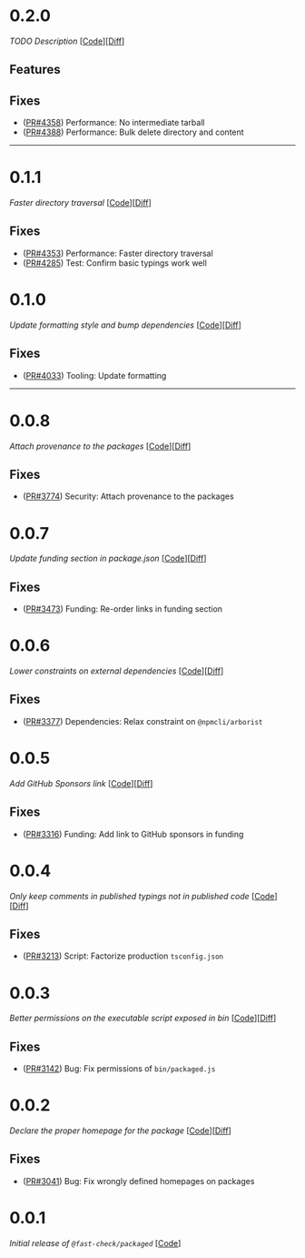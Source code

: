 # 0.2.0

_TODO Description_
[[Code](https://github.com/dubzzz/fast-check/tree/packaged%2Fv0.2.0)][[Diff](https://github.com/dubzzz/fast-check/compare/packaged%2Fv0.1.1...packaged%2Fv0.2.0)]

## Features



## Fixes

- ([PR#4358](https://github.com/dubzzz/fast-check/pull/4358)) Performance: No intermediate tarball
- ([PR#4388](https://github.com/dubzzz/fast-check/pull/4388)) Performance: Bulk delete directory and content

---

# 0.1.1

_Faster directory traversal_
[[Code](https://github.com/dubzzz/fast-check/tree/packaged%2Fv0.1.1)][[Diff](https://github.com/dubzzz/fast-check/compare/packaged%2Fv0.1.0...packaged%2Fv0.1.1)]

## Fixes

- ([PR#4353](https://github.com/dubzzz/fast-check/pull/4353)) Performance: Faster directory traversal
- ([PR#4285](https://github.com/dubzzz/fast-check/pull/4285)) Test: Confirm basic typings work well

# 0.1.0

_Update formatting style and bump dependencies_
[[Code](https://github.com/dubzzz/fast-check/tree/packaged%2Fv0.1.0)][[Diff](https://github.com/dubzzz/fast-check/compare/packaged%2Fv0.0.8...packaged%2Fv0.1.0)]

## Fixes

- ([PR#4033](https://github.com/dubzzz/fast-check/pull/4033)) Tooling: Update formatting

---

# 0.0.8

_Attach provenance to the packages_
[[Code](https://github.com/dubzzz/fast-check/tree/packaged%2Fv0.0.8)][[Diff](https://github.com/dubzzz/fast-check/compare/packaged%2Fv0.0.7...packaged%2Fv0.0.8)]

## Fixes

- ([PR#3774](https://github.com/dubzzz/fast-check/pull/3774)) Security: Attach provenance to the packages

# 0.0.7

_Update funding section in package.json_
[[Code](https://github.com/dubzzz/fast-check/tree/packaged%2Fv0.0.7)][[Diff](https://github.com/dubzzz/fast-check/compare/packaged%2Fv0.0.6...packaged%2Fv0.0.7)]

## Fixes

- ([PR#3473](https://github.com/dubzzz/fast-check/pull/3473)) Funding: Re-order links in funding section

# 0.0.6

_Lower constraints on external dependencies_
[[Code](https://github.com/dubzzz/fast-check/tree/packaged%2Fv0.0.6)][[Diff](https://github.com/dubzzz/fast-check/compare/packaged%2Fv0.0.5...packaged%2Fv0.0.6)]

## Fixes

- ([PR#3377](https://github.com/dubzzz/fast-check/pull/3377)) Dependencies: Relax constraint on `@npmcli/arborist`

# 0.0.5

_Add GitHub Sponsors link_
[[Code](https://github.com/dubzzz/fast-check/tree/packaged%2Fv0.0.5)][[Diff](https://github.com/dubzzz/fast-check/compare/packaged%2Fv0.0.4...packaged%2Fv0.0.5)]

## Fixes

- ([PR#3316](https://github.com/dubzzz/fast-check/pull/3316)) Funding: Add link to GitHub sponsors in funding

# 0.0.4

_Only keep comments in published typings not in published code_
[[Code](https://github.com/dubzzz/fast-check/tree/packaged%2Fv0.0.4)][[Diff](https://github.com/dubzzz/fast-check/compare/packaged%2Fv0.0.3...packaged%2Fv0.0.4)]

## Fixes

- ([PR#3213](https://github.com/dubzzz/fast-check/pull/3213)) Script: Factorize production `tsconfig.json`

# 0.0.3

_Better permissions on the executable script exposed in bin_
[[Code](https://github.com/dubzzz/fast-check/tree/packaged%2Fv0.0.3)][[Diff](https://github.com/dubzzz/fast-check/compare/packaged%2Fv0.0.2...packaged%2Fv0.0.3)]

## Fixes

- ([PR#3142](https://github.com/dubzzz/fast-check/pull/3142)) Bug: Fix permissions of `bin/packaged.js`

# 0.0.2

_Declare the proper homepage for the package_
[[Code](https://github.com/dubzzz/fast-check/tree/packaged%2Fv0.0.2)][[Diff](https://github.com/dubzzz/fast-check/compare/packaged%2Fv0.0.1...packaged%2Fv0.0.2)]

## Fixes

- ([PR#3041](https://github.com/dubzzz/fast-check/pull/3041)) Bug: Fix wrongly defined homepages on packages

# 0.0.1

_Initial release of `@fast-check/packaged`_
[[Code](https://github.com/dubzzz/fast-check/tree/packaged%2Fv0.0.1)]
